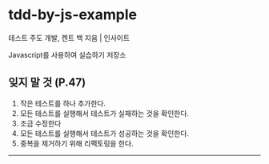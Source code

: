 # tdd-by-js-example

테스트 주도 개발, 켄트 백 지음 | 인사이트

Javascript를 사용하여 실습하기 저장소

## 잊지 말 것 (P.47)

1. 작은 테스트를 하나 추가한다.
2. 모든 테스트를 실행해서 테스트가 실패하는 것을 확인한다.
3. 조금 수정한다
4. 모든 테스트를 실행해서 테스트가 성공하는 것을 확인한다.
5. 중복을 제거하기 위해 리팩토링을 한다.

<hr/>
